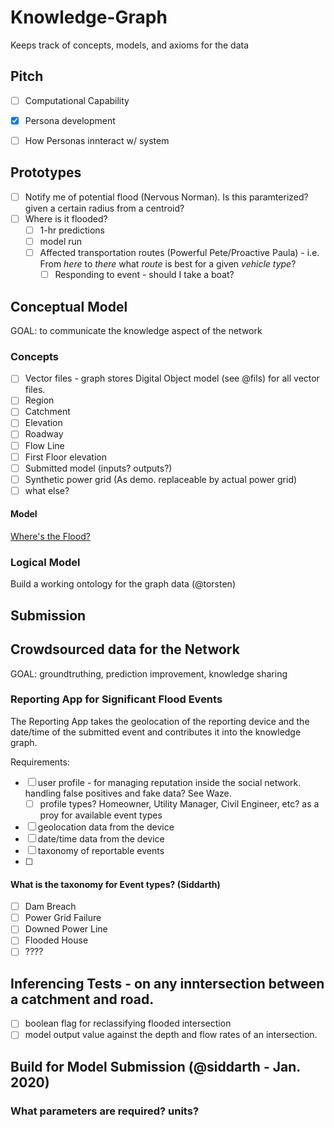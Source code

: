 # Knowledge-Graph
Keeps track of concepts, models, and axioms for the data

## Pitch

- [ ] Computational Capability
- [x] Persona development
- [ ] How Personas innteract w/ system


## Prototypes

- [ ] Notify me of potential flood (Nervous Norman). Is this paramterized? given a certain radius from a centroid?
- [ ] Where is it flooded?
    - [ ] 1-hr predictions
    - [ ] model run
    - [ ] Affected transportation routes (Powerful Pete/Proactive Paula) - i.e. From *here* to *there* what *route* is best for a given *vehicle type*?
        - [ ] Responding to event - should I take a boat?

## Conceptual Model

GOAL: to communicate the knowledge aspect of the network

### Concepts

- [ ] Vector files - graph stores Digital Object model (see @fils) for all vector files.
- [ ] Region
- [ ] Catchment
- [ ] Elevation
- [ ] Roadway
- [ ] Flow Line
- [ ] First Floor elevation
- [ ] Submitted model (inputs? outputs?)
- [ ] Synthetic power grid (As demo. replaceable by actual power grid)
- [ ] what else?

#### Model

[Where's the Flood?](https://docs.google.com/drawings/d/1qy4F-sDJV9n2Gcr8EKZwDhq3PtmYEDeXaIi4MtWeQJ4/edit?folder=1nThJj8Qw2QVnPf-eV2h-cu1bHqkO7M7-)

### Logical Model 

Build a working ontology for the graph data (@torsten)

## Submission 

## Crowdsourced data for the Network

GOAL: groundtruthing, prediction improvement, knowledge sharing

### Reporting App for Significant Flood Events

The Reporting App takes the geolocation of the reporting device and the date/time of the submitted event and contributes it into the knowledge graph.

Requirements: 
- [ ] user profile - for managing reputation inside the social network. handling false positives and fake data? See Waze.
    - [ ] profile types? Homeowner, Utility Manager, Civil Engineer, etc? as a proy for available event types
- [ ] geolocation data from the device
- [ ] date/time data from the device
- [ ] taxonomy of reportable events 
- [ ] 

#### What is the taxonomy for Event types? (Siddarth)
- [ ] Dam Breach
- [ ] Power Grid Failure
- [ ] Downed Power Line
- [ ] Flooded House
- [ ] ????

## Inferencing Tests - on any inntersection between a catchment and road.

- [ ] boolean flag for reclassifying flooded intersection
- [ ] model output value against the depth and flow rates of an intersection.

## Build for Model Submission (@siddarth - Jan. 2020)

### What parameters are required? units?


